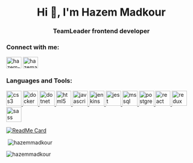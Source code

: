 <h1 align="center">Hi 👋, I'm Hazem Madkour</h1>
<h3 align="center">TeamLeader frontend developer</h3>

<!--
<p align="left"> <a href="https://github.com/ryo-ma/github-profile-trophy"><img src="https://github-profile-trophy.vercel.app/?username=hazemmadkour" alt="hazemmadkour" /></a> </p>
-->

<h3 align="left">Connect with me:</h3>
<p align="left">
<a href="https://linkedin.com/in/hazem-madkour-a8367639" target="blank"><img align="center" src="https://cdn.jsdelivr.net/npm/simple-icons@3.0.1/icons/linkedin.svg" alt="hazem-madkour" height="30" width="40" /></a>
<a href="https://www.hackerrank.com/hazemadkour2007" target="blank"><img align="center" src="https://cdn.jsdelivr.net/npm/simple-icons@3.0.1/icons/hackerrank.svg" alt="hazemadkour2007" height="30" width="40" /></a>
</p>

<h3 align="left">Languages and Tools:</h3>
<p align="left"> <a href="https://www.w3schools.com/css/" target="_blank"> <img src="https://devicons.github.io/devicon/devicon.git/icons/css3/css3-original-wordmark.svg" alt="css3" width="40" height="40"/> </a> <a href="https://www.docker.com/" target="_blank"> <img src="https://devicons.github.io/devicon/devicon.git/icons/docker/docker-original-wordmark.svg" alt="docker" width="40" height="40"/> </a> <a href="https://dotnet.microsoft.com/" target="_blank"> <img src="https://devicons.github.io/devicon/devicon.git/icons/dot-net/dot-net-original-wordmark.svg" alt="dotnet" width="40" height="40"/> </a> <a href="https://www.w3.org/html/" target="_blank"> <img src="https://devicons.github.io/devicon/devicon.git/icons/html5/html5-original-wordmark.svg" alt="html5" width="40" height="40"/> </a> <a href="https://developer.mozilla.org/en-US/docs/Web/JavaScript" target="_blank"> <img src="https://devicons.github.io/devicon/devicon.git/icons/javascript/javascript-original.svg" alt="javascript" width="40" height="40"/> </a> <a href="https://www.jenkins.io" target="_blank"> <img src="https://www.vectorlogo.zone/logos/jenkins/jenkins-icon.svg" alt="jenkins" width="40" height="40"/> </a> <a href="https://jestjs.io" target="_blank"> <img src="https://www.vectorlogo.zone/logos/jestjsio/jestjsio-icon.svg" alt="jest" width="40" height="40"/> </a> <a href="https://www.microsoft.com/en-us/sql-server" target="_blank"> <img src="https://cdn.worldvectorlogo.com/logos/microsoft-sql-server.svg" alt="mssql" width="40" height="40"/> </a> <a href="https://www.postgresql.org" target="_blank"> <img src="https://devicons.github.io/devicon/devicon.git/icons/postgresql/postgresql-original-wordmark.svg" alt="postgresql" width="40" height="40"/> </a> <a href="https://reactjs.org/" target="_blank"> <img src="https://devicons.github.io/devicon/devicon.git/icons/react/react-original-wordmark.svg" alt="react" width="40" height="40"/> </a> <a href="https://redux.js.org" target="_blank"> <img src="https://devicons.github.io/devicon/devicon.git/icons/redux/redux-original.svg" alt="redux" width="40" height="40"/> </a> <a href="https://sass-lang.com" target="_blank"> <img src="https://devicons.github.io/devicon/devicon.git/icons/sass/sass-original.svg" alt="sass" width="40" height="40"/> </a> </p>

[![ReadMe Card](https://github-readme-stats.vercel.app/api/pin/?username=hazemmadkour&repo=react-key-shortcut)](https://github.com/hazemmadkour/react-key-shortcut)

<p>&nbsp;<img align="center" src="https://github-readme-stats.vercel.app/api?username=hazemmadkour&show_icons=true&locale=en" alt="hazemmadkour" /></p>

<p><img align="center" src="https://github-readme-streak-stats.herokuapp.com/?user=hazemmadkour&" alt="hazemmadkour" /></p>
